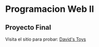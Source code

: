 # Programacion Web II
## Proyecto Final

Visita el sitio para probar: <a href="http://proyectosinformaticatnl.ceti.mx/pyvdj-21" target="_blank">David's Toys</a>
